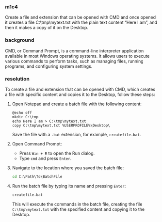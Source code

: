 ### m1c4

<p>Create a file and extension that can be opened with CMD and once opened it creates a file C:\tmp\mytext.txt with the plain text content “Here I am”, and then it makes a copy of it on the Desktop.</p>

### background

<p>CMD, or Command Prompt, is a command-line interpreter application available in most Windows operating systems. It allows users to execute various commands to perform tasks, such as managing files, running programs, and configuring system settings.</p>

### resolution

To create a file and extension that can be opened with CMD, which creates a file with specific content and copies it to the Desktop, follow these steps:

1. Open Notepad and create a batch file with the following content:
   ```batch
   @echo off
   mkdir C:\tmp
   echo Here I am > C:\tmp\mytext.txt
   copy C:\tmp\mytext.txt %USERPROFILE%\Desktop\
   ```
   Save the file with a `.bat` extension, for example, `createfile.bat`.

2. Open Command Prompt:
   - Press `Win + R` to open the Run dialog.
   - Type `cmd` and press `Enter`.

3. Navigate to the location where you saved the batch file:
   ```cmd
   cd C:\Path\To\BatchFile
   ```

4. Run the batch file by typing its name and pressing `Enter`:
   ```cmd
   createfile.bat
   ```
   This will execute the commands in the batch file, creating the file `C:\tmp\mytext.txt` with the specified content and copying it to the Desktop.